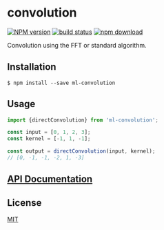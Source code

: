 # convolution

  [![NPM version][npm-image]][npm-url]
  [![build status][travis-image]][travis-url]
  [![npm download][download-image]][download-url]

Convolution using the FFT or standard algorithm.

## Installation

`$ npm install --save ml-convolution`

## Usage

```js
import {directConvolution} from 'ml-convolution';

const input = [0, 1, 2, 3];
const kernel = [-1, 1, -1];

const output = directConvolution(input, kernel);
// [0, -1, -1, -2, 1, -3]
```

## [API Documentation](https://mljs.github.io/convolution/)

## License

  [MIT](./LICENSE)

[npm-image]: https://img.shields.io/npm/v/ml-convolution.svg?style=flat-square
[npm-url]: https://npmjs.org/package/ml-convolution
[travis-image]: https://img.shields.io/travis/mljs/convolution/master.svg?style=flat-square
[travis-url]: https://travis-ci.org/mljs/convolution
[download-image]: https://img.shields.io/npm/dm/ml-convolution.svg?style=flat-square
[download-url]: https://npmjs.org/package/ml-convolution
